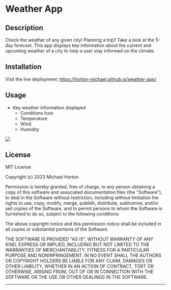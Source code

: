 # Weather App

## Description

Check the weather of any given city! Planning a trip? Take a look at the 5-day forecast. This app displays key information about the current and upcoming weather of a city to help a user stay informed on the climate.

## Installation

Visit the live deployment: https://horton-michael.github.io/weather-app/

## Usage

- Key weather information displayed
  - Conditions Icon
  - Temperature
  - Wind
  - Humidity

![](./assets/images/weather-app.gif)

## License

MIT License

Copyright (c) 2023 Michael Horton

Permission is hereby granted, free of charge, to any person obtaining a copy
of this software and associated documentation files (the "Software"), to deal
in the Software without restriction, including without limitation the rights
to use, copy, modify, merge, publish, distribute, sublicense, and/or sell
copies of the Software, and to permit persons to whom the Software is
furnished to do so, subject to the following conditions:

The above copyright notice and this permission notice shall be included in all
copies or substantial portions of the Software.

THE SOFTWARE IS PROVIDED "AS IS", WITHOUT WARRANTY OF ANY KIND, EXPRESS OR
IMPLIED, INCLUDING BUT NOT LIMITED TO THE WARRANTIES OF MERCHANTABILITY,
FITNESS FOR A PARTICULAR PURPOSE AND NONINFRINGEMENT. IN NO EVENT SHALL THE
AUTHORS OR COPYRIGHT HOLDERS BE LIABLE FOR ANY CLAIM, DAMAGES OR OTHER
LIABILITY, WHETHER IN AN ACTION OF CONTRACT, TORT OR OTHERWISE, ARISING FROM,
OUT OF OR IN CONNECTION WITH THE SOFTWARE OR THE USE OR OTHER DEALINGS IN THE
SOFTWARE.

---
